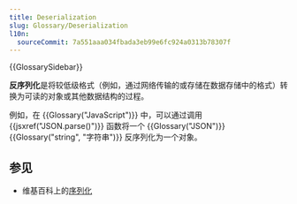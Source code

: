 ```yaml
---
title: Deserialization
slug: Glossary/Deserialization
l10n:
  sourceCommit: 7a551aaa034fbada3eb99e6fc924a0313b78307f
---
```


{{GlossarySidebar}}

**反序列化**是将较低级格式（例如，通过网络传输的或存储在数据存储中的格式）转换为可读的对象或其他数据结构的过程。

例如，在 {{Glossary("JavaScript")}} 中，可以通过调用 {{jsxref("JSON.parse()")}} 函数将一个 {{Glossary("JSON")}} {{Glossary("string", "字符串")}} 反序列化为一个对象。

## 参见

- 维基百科上的[序列化](https://zh.wikipedia.org/wiki/序列化)
